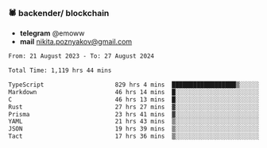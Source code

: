 ### 🕷 backender/ blockchain
- **telegram** @emoww
- **mail** nikita.poznyakov@gmail.com

<!--START_SECTION:waka-->

```txt
From: 21 August 2023 - To: 27 August 2024

Total Time: 1,119 hrs 44 mins

TypeScript                    829 hrs 4 mins  ██████████████████▒░░░░░░   73.99 %
Markdown                      46 hrs 14 mins  █░░░░░░░░░░░░░░░░░░░░░░░░   04.13 %
C                             46 hrs 13 mins  █░░░░░░░░░░░░░░░░░░░░░░░░   04.12 %
Rust                          27 hrs 27 mins  ▓░░░░░░░░░░░░░░░░░░░░░░░░   02.45 %
Prisma                        23 hrs 41 mins  ▓░░░░░░░░░░░░░░░░░░░░░░░░   02.11 %
YAML                          21 hrs 43 mins  ▒░░░░░░░░░░░░░░░░░░░░░░░░   01.94 %
JSON                          19 hrs 39 mins  ▒░░░░░░░░░░░░░░░░░░░░░░░░   01.75 %
Tact                          17 hrs 36 mins  ▒░░░░░░░░░░░░░░░░░░░░░░░░   01.57 %
```

<!--END_SECTION:waka-->




